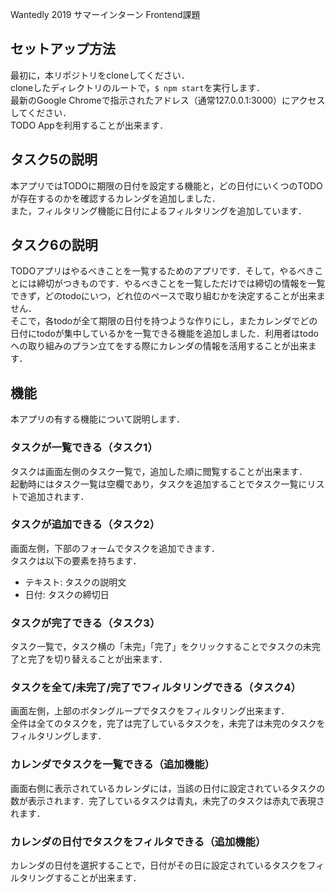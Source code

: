 Wantedly 2019 サマーインターン Frontend課題

## セットアップ方法
最初に，本リポジトリをcloneしてください．  
cloneしたディレクトリのルートで，`$ npm start`を実行します．  
最新のGoogle Chromeで指示されたアドレス（通常127.0.0.1:3000）にアクセスしてください．  
TODO Appを利用することが出来ます．  

## タスク5の説明
本アプリではTODOに期限の日付を設定する機能と，どの日付にいくつのTODOが存在するのかを確認するカレンダを追加しました．  
また，フィルタリング機能に日付によるフィルタリングを追加しています．  

## タスク6の説明
TODOアプリはやるべきことを一覧するためのアプリです．そして，やるべきことには締切がつきものです．やるべきことを一覧しただけでは締切の情報を一覧できず，どのtodoにいつ，どれ位のペースで取り組むかを決定することが出来ません．  
そこで，各todoが全て期限の日付を持つような作りにし，またカレンダでどの日付にtodoが集中しているかを一覧できる機能を追加しました．利用者はtodoへの取り組みのプラン立てをする際にカレンダの情報を活用することが出来ます．  


## 機能
本アプリの有する機能について説明します．  

### タスクが一覧できる（タスク1）
タスクは画面左側のタスク一覧で，追加した順に閲覧することが出来ます．  
起動時にはタスク一覧は空欄であり，タスクを追加することでタスク一覧にリストで追加されます．  

### タスクが追加できる（タスク2）
画面左側，下部のフォームでタスクを追加できます．  
タスクは以下の要素を持ちます．  

+ テキスト: タスクの説明文
+ 日付: タスクの締切日

### タスクが完了できる（タスク3）
タスク一覧で，タスク横の「未完」「完了」をクリックすることでタスクの未完了と完了を切り替えることが出来ます．  

### タスクを全て/未完了/完了でフィルタリングできる（タスク4）
画面左側，上部のボタングループでタスクをフィルタリング出来ます．  
全件は全てのタスクを，完了は完了しているタスクを，未完了は未完のタスクをフィルタリングします．  

### カレンダでタスクを一覧できる（追加機能）
画面右側に表示されているカレンダには，当該の日付に設定されているタスクの数が表示されます．完了しているタスクは青丸，未完了のタスクは赤丸で表現されます．  

### カレンダの日付でタスクをフィルタできる（追加機能）
カレンダの日付を選択することで，日付がその日に設定されているタスクをフィルタリングすることが出来ます．  
